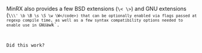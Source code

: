 MinRX also provides a few BSD extensions (`\< \>`) and GNU extensions
(<code>\\` \\' \b \B \s \S \w \W</code>) that can be optionally enabled
via flags passed at regexp compile time, as well as a few syntax compatibility
options needed to enable use in GNU `awk`.

Did this work?
